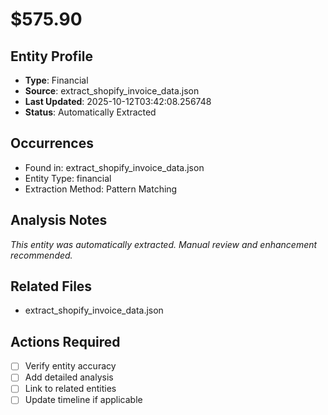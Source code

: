 # $575.90

## Entity Profile
- **Type**: Financial
- **Source**: extract_shopify_invoice_data.json
- **Last Updated**: 2025-10-12T03:42:08.256748
- **Status**: Automatically Extracted

## Occurrences
- Found in: extract_shopify_invoice_data.json
- Entity Type: financial
- Extraction Method: Pattern Matching

## Analysis Notes
*This entity was automatically extracted. Manual review and enhancement recommended.*

## Related Files
- extract_shopify_invoice_data.json

## Actions Required
- [ ] Verify entity accuracy
- [ ] Add detailed analysis
- [ ] Link to related entities
- [ ] Update timeline if applicable
